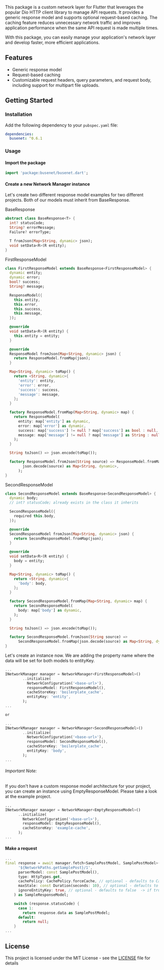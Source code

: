 This package is a custom network layer for Flutter that leverages the popular Dio HTTP client library to manage API requests. It provides a generic response model and supports optional request-based caching. The caching feature reduces unnecessary network traffic and improves application performance when the same API request is made multiple times.

With this package, you can easily manage your application's network layer and develop faster, more efficient applications.

## Features

-   Generic response model
-   Request-based caching
-   Customizable request headers, query parameters, and request body, including support for multipart file uploads.

## Getting Started

### Installation

Add the following dependency to your `pubspec.yaml` file:

```yaml
dependencies:
  busenet: ^0.6.1
```

### Usage

#### Import the package

```dart
import 'package:busenet/busenet.dart';
```

#### Create a new Network Manager instance

Let's create two different response model examples for two different projects. Both of our models must inherit from BaseResponse.

BaseResponse
```dart
abstract class BaseResponse<T> {
  int? statusCode;
  String? errorMessage;
  Failure? errorType;

  T fromJson(Map<String, dynamic> json);
  void setData<R>(R entity);
}
```

FirstResponseModel
```dart
class FirstResponseModel extends BaseResponse<FirstResponseModel> {
  dynamic entity;
  dynamic error;
  bool? success;
  String? message;

  ResponseModel({
    this.entity,
    this.error,
    this.success,
    this.message,
  });

  @override
  void setData<R>(R entity) {
    this.entity = entity;
  }

  @override
  ResponseModel fromJson(Map<String, dynamic> json) {
    return ResponseModel.fromMap(json);
  }

  Map<String, dynamic> toMap() {
    return <String, dynamic>{
      'entity': entity,
      'error': error,
      'success': success,
      'message': message,
    };
  }

  factory ResponseModel.fromMap(Map<String, dynamic> map) {
    return ResponseModel(
      entity: map['entity'] as dynamic,
      error: map['error'] as dynamic,
      success: map['success'] != null ? map['success'] as bool : null,
      message: map['message'] != null ? map['message'] as String : null,
    );
  }

  String toJson() => json.encode(toMap());

  factory ResponseModel.fromJson(String source) => ResponseModel.fromMap(
        json.decode(source) as Map<String, dynamic>,
      );
}
```

SecondResponseModel
```dart
class SecondResponseModel extends BaseResponse<SecondResponseModel> {
  dynamic body;
  // int? statusCode; already exists in the class it inherits

  SecondResponseModel({
    required this.body,
  });

  @override
  SecondResponseModel fromJson(Map<String, dynamic> json) {
    return SecondResponseModel.fromMap(json);
  }

  @override
  void setData<R>(R entity) {
    body = entity;
  }

  Map<String, dynamic> toMap() {
    return <String, dynamic>{
      'body': body,
    };
  }

  factory SecondResponseModel.fromMap(Map<String, dynamic> map) {
    return SecondResponseModel(
      body: map['body'] as dynamic,
    );
  }

  String toJson() => json.encode(toMap());

  factory SecondResponseModel.fromJson(String source) =>
      SecondResponseModel.fromMap(json.decode(source) as Map<String, dynamic>);
}
```

Let's create an instance now. We are adding the property name where the data will be set for both models to entityKey.

```dart
...
INetworkManager manager = NetworkManager<FirstResponseModel>()
        ..initialize(
          NetworkConfiguration('<base-url>'),
          responseModel: FirstResponseModel(),
          cacheStoreKey: 'boilerplate_cache',
          entityKey: 'entity',
        );
...

or

...
INetworkManager manager = NetworkManager<SecondResponseModel>()
        ..initialize(
          NetworkConfiguration('<base-url>'),
          responseModel: SecondResponseModel(),
          cacheStoreKey: 'boilerplate_cache',
          entityKey: 'body',
        );
...
```

###### Important Note:

If you don't have a custom response model architecture for your project, you can create an instance using EmptyResponseModel. Please take a look at the example project.

```dart
,,,
INetworkManager manager = NetworkManager<EmptyResponseModel>()
      ..initialize(
        NetworkConfiguration('<base-url>'),
        responseModel: EmptyResponseModel(),
        cacheStoreKey: 'example-cache',
      );
...
```

#### Make a  request

```dart
...
final response = await manager.fetch<SamplePostModel, SamplePostModel>(
      '${NetworkPaths.getSamplePost}/1',
      parserModel: const SamplePostModel(),
      type: HttpTypes.get,
      cachePolicy: CachePolicy.forceCache, // optional - defaults to CachePolicy.noCache
      maxStale: const Duration(seconds: 10), // optional - defaults to 10 seconds if cachePolicy is CachePolicy.forceCache
      ignoreEntityKey: true, // optional - defaults to false  -> if true, the data will not be set to the entityKey property of the response model
    ) as SampleResponseModel;

    switch (response.statusCode) {
      case 1:
        return response.data as SamplePostModel;
      default:
        return null;
    }
...
```

## License

This project is licensed under the MIT License - see the [LICENSE](https://github.com/yunusemrealpak/busenet/blob/main/LICENSE) file for details